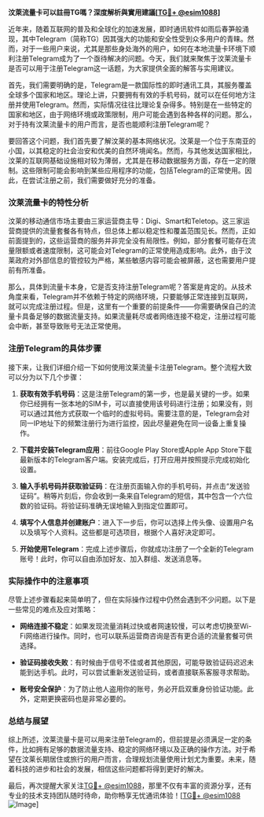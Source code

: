 **汶萊流量卡可以註冊TG嗎？深度解析與實用建議[[TG💪+ @esim1088](https://t.me/s/esim1088)]**

近年来，随着互联网的普及和全球化的加速发展，即时通讯软件如雨后春笋般涌现，其中Telegram（简称TG）因其强大的功能和安全性受到众多用户的青睐。然而，对于一些用户来说，尤其是那些身处海外的用户，如何在本地流量卡环境下顺利注册Telegram成为了一个亟待解决的问题。今天，我们就来聚焦于汶莱流量卡是否可以用于注册Telegram这一话题，为大家提供全面的解答与实用建议。

首先，我们需要明确的是，Telegram是一款国际性的即时通讯工具，其服务覆盖全球多个国家和地区。理论上讲，只要拥有有效的手机号码，就可以在任何地方注册并使用Telegram。然而，实际情况往往比理论复杂得多。特别是在一些特定的国家和地区，由于网络环境或政策限制，用户可能会遇到各种各样的问题。那么，对于持有汶莱流量卡的用户而言，是否也能顺利注册Telegram呢？

要回答这个问题，我们首先要了解汶莱的基本网络状况。汶莱是一个位于东南亚的小国，以其稳定的社会治安和优美的自然环境闻名。然而，与其他发达国家相比，汶莱的互联网基础设施相对较为薄弱，尤其是在移动数据服务方面，存在一定的限制。这些限制可能会影响到某些应用程序的功能，包括Telegram的正常使用。因此，在尝试注册之前，我们需要做好充分的准备。

### 汶莱流量卡的特性分析

汶莱的移动通信市场主要由三家运营商主导：Digi、Smart和Teletop。这三家运营商提供的流量套餐各有特点，但总体上都以稳定性和覆盖范围见长。然而，正如前面提到的，这些运营商的服务并非完全没有局限性。例如，部分套餐可能存在流量限额或者速度限制，这可能会对Telegram的正常使用造成影响。此外，由于汶莱政府对外部信息的管控较为严格，某些敏感内容可能会被屏蔽，这也需要用户提前有所准备。

那么，具体到流量卡本身，它是否支持注册Telegram呢？答案是肯定的。从技术角度来看，Telegram并不依赖于特定的网络环境，只要能够正常连接到互联网，就可以完成注册过程。但是，这里有一个重要的前提条件——你需要确保自己的流量卡具备足够的数据流量支持。如果流量耗尽或者网络连接不稳定，注册过程可能会中断，甚至导致账号无法正常使用。

### 注册Telegram的具体步骤

接下来，让我们详细介绍一下如何使用汶莱流量卡注册Telegram。整个流程大致可以分为以下几个步骤：

1. **获取有效手机号码**：这是注册Telegram的第一步，也是最关键的一步。如果你已经拥有一张本地的SIM卡，可以直接使用该号码进行注册；如果没有，则可以通过其他方式获取一个临时的虚拟号码。需要注意的是，Telegram会对同一IP地址下的频繁注册行为进行监控，因此尽量避免在同一设备上重复操作。

2. **下载并安装Telegram应用**：前往Google Play Store或Apple App Store下载最新版本的Telegram客户端。安装完成后，打开应用并按照提示完成初始化设置。

3. **输入手机号码并获取验证码**：在注册页面输入你的手机号码，并点击“发送验证码”。稍等片刻后，你会收到一条来自Telegram的短信，其中包含一个六位数的验证码。将验证码准确无误地输入到指定位置即可。

4. **填写个人信息并创建账户**：进入下一步后，你可以选择上传头像、设置用户名以及填写个人资料。这些都是可选项目，根据个人喜好决定即可。

5. **开始使用Telegram**：完成上述步骤后，你就成功注册了一个全新的Telegram账号！此时，你可以自由添加好友、加入群组、发送消息等。

### 实际操作中的注意事项

尽管上述步骤看起来简单明了，但在实际操作过程中仍然会遇到不少问题。以下是一些常见的难点及应对策略：

- **网络连接不稳定**：如果发现流量消耗过快或者网速较慢，可以考虑切换至Wi-Fi网络进行操作。同时，也可以联系运营商咨询是否有更合适的流量套餐可供选择。
  
- **验证码接收失败**：有时候由于信号不佳或者其他原因，可能导致验证码迟迟未能到达手机。此时，可以尝试重新发送验证码，或者直接联系客服寻求帮助。

- **账号安全保护**：为了防止他人盗用你的账号，务必开启双重身份验证功能。此外，定期更换密码也是非常必要的。

### 总结与展望

综上所述，汶莱流量卡是可以用来注册Telegram的，但前提是必须满足一定的条件，比如拥有足够的数据流量支持、稳定的网络环境以及正确的操作方法。对于希望在汶莱长期居住或旅行的用户而言，合理规划流量使用计划尤为重要。未来，随着科技的进步和社会的发展，相信这些问题都将得到更好的解决。

最后，再次提醒大家关注[TG💪+ @esim1088](https://t.me/s/esim1088)，那里不仅有丰富的资源分享，还有专业的技术支持团队随时待命，助你畅享无忧通讯体验！[[TG💪+ @esim1088](https://t.me/s/esim1088) ![Image](https://i.postimg.cc/4NQfJmqS/Snipaste-2025-05-13-00-14-12.png)]